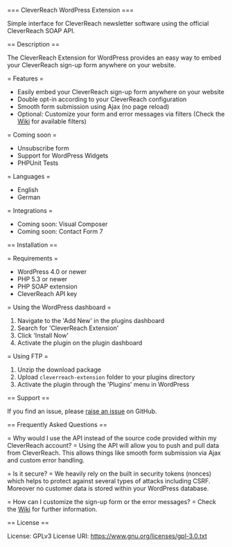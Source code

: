 === CleverReach WordPress Extension ===

Simple interface for CleverReach newsletter software using the official CleverReach SOAP API.


== Description ==

The CleverReach Extension for WordPress provides an easy way to embed your CleverReach sign-up form anywhere on your website.

= Features =
* Easily embed your CleverReach sign-up form anywhere on your website
* Double opt-in according to your CleverReach configuration
* Smooth form submission using Ajax (no page reload)
* Optional: Customize your form and error messages via filters (Check the [Wiki](https://github.com/hofmannsven/cleverreach-extension/wiki) for available filters)

= Coming soon =
* Unsubscribe form
* Support for WordPress Widgets
* PHPUnit Tests

= Languages =
* English
* German

= Integrations =
* Coming soon: Visual Composer
* Coming soon: Contact Form 7


== Installation ==

= Requirements =
* WordPress 4.0 or newer
* PHP 5.3 or newer
* PHP SOAP extension
* CleverReach API key

= Using the WordPress dashboard =
1. Navigate to the 'Add New' in the plugins dashboard
2. Search for 'CleverReach Extension'
3. Click 'Install Now'
4. Activate the plugin on the plugin dashboard

= Using FTP =
1. Unzip the download package
2. Upload `cleverreach-extension` folder to your plugins directory
3. Activate the plugin through the 'Plugins' menu in WordPress


== Support ==

If you find an issue, please [raise an issue](https://github.com/hofmannsven/cleverreach-extension/issues) on GitHub.


== Frequently Asked Questions ==

= Why would I use the API instead of the source code provided within my CleverReach account? =
Using the API will allow you to push and pull data from CleverReach. This allows things like smooth form submission via Ajax and custom error handling.

= Is it secure? =
We heavily rely on the built in security tokens (nonces) which helps to protect against several types of attacks including CSRF.
Moreover no customer data is stored within your WordPress database.

= How can I customize the sign-up form or the error messages? =
Check the [Wiki](https://github.com/hofmannsven/cleverreach-extension/wiki) for further information.


== License ==

License: GPLv3
License URI: https://www.gnu.org/licenses/gpl-3.0.txt